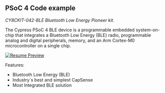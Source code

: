 ## PSoC 4 Code example
*CY8CKIT-042-BLE Bluetooth Low Energy Pioneer kit.*


The Cypress PSoC 4 BLE device is a programmable embedded system-on-chip that integrates a Bluetooth Low Energy (BLE) 
radio, programmable analog and digital peripherals, memory, and an Arm Cortex-M0 microcontroller on a single chip.

[![Resume Preview](http://www.cypress.com/sites/default/files/media-embed/1592591/BB%20256K%20PSoC-new.jpg)](http://www.cypress.com/documentation/development-kitsboards/cy8ckit-042-ble-bluetooth-low-energy-ble-pioneer-kit)

Features:
* Bluetooth Low Energy (BLE)
* Industry´s best and simplest CapSense
* Most Integrated BLE solution
